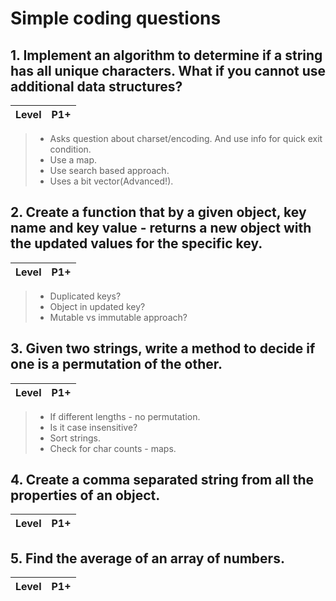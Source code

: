 # Simple coding questions

## 1. Implement an algorithm to determine if a string has all unique characters. What if you cannot use additional data structures?

| Level | P1+ |
| ----- | --- |

> - Asks question about charset/encoding. And use info for quick exit condition.
> - Use a map.
> - Use search based approach.
> - Uses a bit vector(Advanced!).

## 2. Create a function that by a given object, key name and key value - returns a new object with the updated values for the specific key.

| Level | P1+ |
| ----- | --- |

> - Duplicated keys?
> - Object in updated key?
> - Mutable vs immutable approach?

## 3. Given two strings, write a method to decide if one is a permutation of the other.

| Level | P1+ |
| ----- | --- |

> - If different lengths - no permutation.
> - Is it case insensitive?
> - Sort strings.
> - Check for char counts - maps.

## 4. Create a comma separated string from all the properties of an object.

| Level | P1+ |
| ----- | --- |

## 5. Find the average of an array of numbers.

| Level | P1+ |
| ----- | --- |